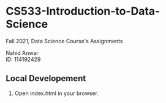 # CS533-Introduction-to-Data-Science
Fall 2021, Data Science Course's Assignments

Nahid Anwar  
ID: 114192429

## Local Developement

1. Open index.html in your browser.